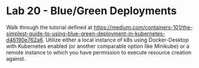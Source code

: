 # Lab 20 - Blue/Green Deployments

Walk through the tutorial defined at https://medium.com/containers-101/the-simplest-guide-to-using-blue-green-deployment-in-kubernetes-d46190e762a6. Utilize either a local instance of k8s using Docker-Desktop with Kubernetes enabled (or another comparable option like Minikube) or a remote instance to which you have permission to execute resource creation against.
